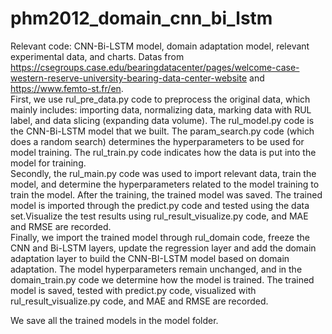 # phm2012_domain_cnn_bi_lstm
Relevant code: CNN-Bi-LSTM model, domain adaptation model, relevant experimental data, and charts. 
Datas from https://csegroups.case.edu/bearingdatacenter/pages/welcome-case-western-reserve-university-bearing-data-center-website and https://www.femto-st.fr/en.  
First, we use rul_pre_data.py code to preprocess the original data, which mainly includes: importing data, normalizing data, marking data with RUL label, and data slicing (expanding data volume). The rul_model.py code is the CNN-Bi-LSTM model that we built. The param_search.py code (which does a random search) determines the hyperparameters to be used for model training. The rul_train.py code indicates how the data is put into the model for training.  
Secondly, the rul_main.py code was used to import relevant data, train the model, and determine the hyperparameters related to the model training to train the model. After the training, the trained model was saved. The trained model is imported through the predict.py code and tested using the data set.Visualize the test results using rul_result_visualize.py code, and MAE and RMSE are recorded.  
Finally, we import the trained model through rul_domain code, freeze the CNN and Bi-LSTM layers, update the regression layer and add the domain adaptation layer to build the CNN-BI-LSTM model based on domain adaptation. The model hyperparameters remain unchanged, and in the domain_train.py code we determine how the model is trained. The trained model is saved, tested with predict.py code, visualized with rul_result_visualize.py code, and MAE and RMSE are recorded.  

We save all the trained models in the model folder.


